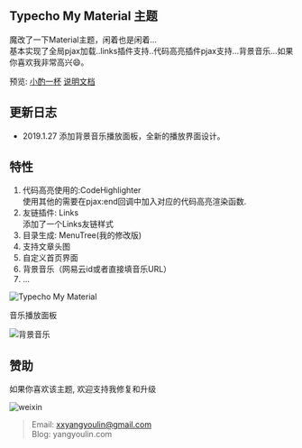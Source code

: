 ## Typecho My Material 主题

魔改了一下Material主题，闲着也是闲着...  
基本实现了全局pjax加载..links插件支持..代码高亮插件pjax支持…背景音乐...如果你喜欢我非常高兴😄。

预览: [小酌一杯](https://yangyoulin.com)    [说明文档](https://yangyoulin.com/index.php/archives/20.html)  



## 更新日志

- 2019.1.27 添加背景音乐播放面板，全新的播放界面设计。



## 特性

1. 代码高亮使用的:CodeHighlighter  
  使用其他的需要在pjax:end回调中加入对应的代码高亮渲染函数.
2. 友链插件: Links  
  添加了一个Links友链样式
3. 目录生成: MenuTree(我的修改版)
4. 支持文章头图
5. 自定义首页界面
6. 背景音乐（网易云id或者直接填音乐URL）
7. ...

![Typecho My Material](https://yangyoulin.com/usr/uploads/2019/01/1983369604.jpg)

音乐播放面板

![背景音乐](https://yangyoulin.com/usr/uploads/2019/01/1629028829.png)





## 赞助

如果你喜欢该主题, 欢迎支持我修复和升级


![weixin](https://yangyoulin.com/usr/uploads/2019/01/1794058393.png)

> Email: xxyangyoulin@gmail.com  
> Blog: yangyoulin.com